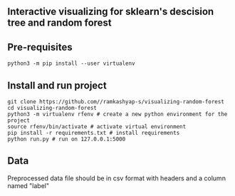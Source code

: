 ## Interactive visualizing for sklearn's descision tree and random forest

## Pre-requisites
    python3 -m pip install --user virtualenv    
       
## Install and run project
    git clone https://github.com//ramkashyap-s/visualizing-random-forest 
    cd visualizing-random-forest 
    python3 -m virtualenv rfenv # create a new python environment for the project
    source rfenv/bin/activate # activate virtual environment
    pip install -r requirements.txt # install requirements
    python run.py # run on 127.0.0.1:5000

## Data
  Preprocessed data file should be in csv format with headers and a column named "label"

